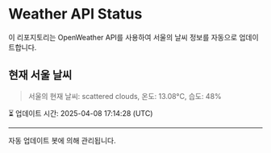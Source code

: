 
# Weather API Status

이 리포지토리는 OpenWeather API를 사용하여 서울의 날씨 정보를 자동으로 업데이트합니다.

## 현재 서울 날씨
> 서울의 현재 날씨: scattered clouds, 온도: 13.08°C, 습도: 48%

⏳ 업데이트 시간: 2025-04-08 17:14:28 (UTC)

---
자동 업데이트 봇에 의해 관리됩니다.
